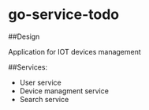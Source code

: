 # go-service-todo

##Design

Application for IOT devices management

##Services:

- User service
- Device managment service
- Search service



